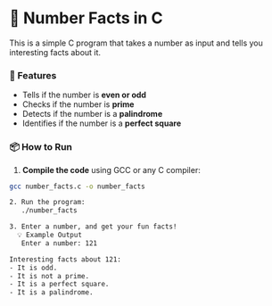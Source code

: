 # 🔢 Number Facts in C

This is a simple C program that takes a number as input and tells you interesting facts about it.

### 🧠 Features
- Tells if the number is **even or odd**
- Checks if the number is **prime**
- Detects if the number is a **palindrome**
- Identifies if the number is a **perfect square**

### 📦 How to Run

1. **Compile the code** using GCC or any C compiler:

```bash
gcc number_facts.c -o number_facts

2. Run the program:
   ./number_facts

3. Enter a number, and get your fun facts!
  💡 Example Output
   Enter a number: 121

Interesting facts about 121:
- It is odd.
- It is not a prime.
- It is a perfect square.
- It is a palindrome.
